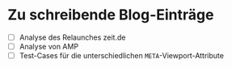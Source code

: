 # Zu schreibende Blog-Einträge

- [ ] Analyse des Relaunches zeit.de
- [ ] Analyse von AMP
- [ ] Test-Cases für die unterschiedlichen `META`-Viewport-Attribute